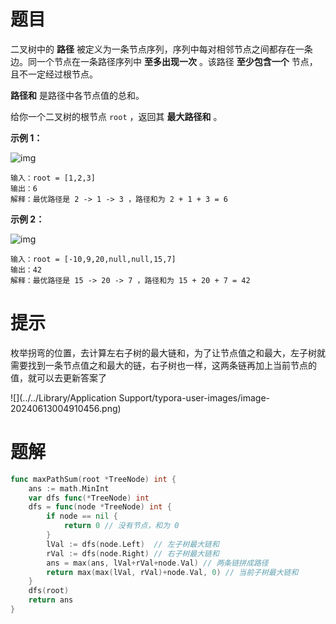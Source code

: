 # 题目

二叉树中的 **路径** 被定义为一条节点序列，序列中每对相邻节点之间都存在一条边。同一个节点在一条路径序列中 **至多出现一次** 。该路径 **至少包含一个** 节点，且不一定经过根节点。

**路径和** 是路径中各节点值的总和。

给你一个二叉树的根节点 `root` ，返回其 **最大路径和** 。

 

**示例 1：**

![img](https://s2.loli.net/2024/06/12/NRFHaAMSl2bi1wZ.jpg)

```
输入：root = [1,2,3]
输出：6
解释：最优路径是 2 -> 1 -> 3 ，路径和为 2 + 1 + 3 = 6
```

**示例 2：**

![img](https://s2.loli.net/2024/06/12/8sEHF4uZMm2zYPQ.jpg)

```
输入：root = [-10,9,20,null,null,15,7]
输出：42
解释：最优路径是 15 -> 20 -> 7 ，路径和为 15 + 20 + 7 = 42
```

# 提示

枚举拐弯的位置，去计算左右子树的最大链和，为了让节点值之和最大，左子树就需要找到一条节点值之和最大的链，右子树也一样，这两条链再加上当前节点的值，就可以去更新答案了

![](../../Library/Application Support/typora-user-images/image-20240613004910456.png)

# 题解

```go
func maxPathSum(root *TreeNode) int {
    ans := math.MinInt
    var dfs func(*TreeNode) int
    dfs = func(node *TreeNode) int {
        if node == nil {
            return 0 // 没有节点，和为 0
        }
        lVal := dfs(node.Left)  // 左子树最大链和
        rVal := dfs(node.Right) // 右子树最大链和
        ans = max(ans, lVal+rVal+node.Val) // 两条链拼成路径
        return max(max(lVal, rVal)+node.Val, 0) // 当前子树最大链和
    }
    dfs(root)
    return ans
}
```



